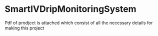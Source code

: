 # SmartIVDripMonitoringSystem
Pdf of prodject is attached which consist of all the necessary 
details for making this project
